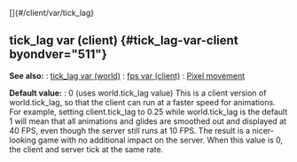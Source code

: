 []{#/client/var/tick_lag}
  ## tick_lag var (client) {#tick_lag-var-client byondver="511"}
  **See also:**
  :   [tick_lag var (world)](ref/world/var/tick_lag)
  :   [fps var (client)](ref/client/var/fps)
  :   [Pixel movement](ref/%7Bnotes%7D/pixel-movement)
  <!-- -->
  **Default value:**
  :   0 (uses world.tick_lag value)
  This is a client version of world.tick_lag, so that the client can run
  at a faster speed for animations. For example, setting client.tick_lag
  to 0.25 while world.tick_lag is the default 1 will mean that all
  animations and glides are smoothed out and displayed at 40 FPS, even
  though the server still runs at 10 FPS. The result is a nicer-looking
  game with no additional impact on the server.
  When this value is 0, the client and server tick at the same rate.